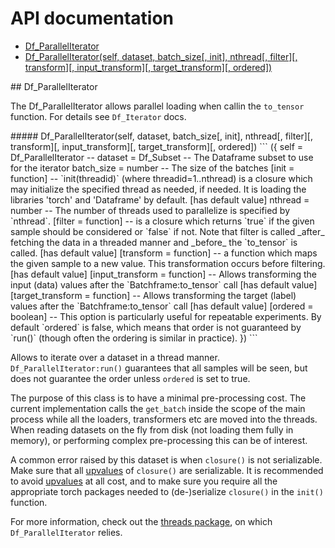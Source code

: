 # API documentation

- [Df_ParallelIterator](#__Df_ParallelIterator__)
- [Df_ParallelIterator(self, dataset, batch_size[, init], nthread[, filter][, transform][, input_transform][, target_transform][, ordered])](#Df_ParallelIterator)

<a name="__Df_ParallelIterator__">
## Df_ParallelIterator

The Df_ParallelIterator allows parallel loading when callin the `to_tensor`
function. For details see `Df_Iterator` docs.

<a name="Df_ParallelIterator">
##### Df_ParallelIterator(self, dataset, batch_size[, init], nthread[, filter][, transform][, input_transform][, target_transform][, ordered])
```
({
   self             = Df_ParallelIterator  -- 
   dataset          = Df_Subset            -- The Dataframe subset to use for the iterator
   batch_size       = number               -- The size of the batches
  [init             = function]            -- `init(threadid)` (where threadid=1..nthread) is a closure which may
	 initialize the specified thread as needed, if needed. It is loading
	 the libraries 'torch' and 'Dataframe' by default. [has default value]
   nthread          = number               -- The number of threads used to parallelize is specified by `nthread`.
  [filter           = function]            -- is a closure which returns `true` if the given sample
	 should be considered or `false` if not. Note that filter is called _after_
	 fetching the data in a threaded manner and _before_ the `to_tensor` is called. [has default value]
  [transform        = function]            -- a function which maps the given sample to a new value. This transformation occurs before filtering. [has default value]
  [input_transform  = function]            -- Allows transforming the input (data) values after the `Batchframe:to_tensor` call [has default value]
  [target_transform = function]            -- Allows transforming the target (label) values after the `Batchframe:to_tensor` call [has default value]
  [ordered          = boolean]             -- This option is particularly useful for repeatable experiments.
	 By default `ordered` is false, which means that order is not guaranteed by
	 `run()` (though often the ordering is similar in practice).
})
```

Allows to iterate over a dataset in a thread
manner. `Df_ParallelIterator:run()` guarantees that all samples
will be seen, but does not guarantee the order unless `ordered` is set to true.

The purpose of this class is to have a minimal pre-processing cost.
The current implementation calls the `get_batch` inside the scope of the
main process while all the loaders, transformers etc are moved into the threads.
When reading datasets on the fly from
disk (not loading them fully in memory), or performing complex
pre-processing this can be of interest.

A common error raised by this dataset is when `closure()` is not
serializable. Make sure that all [upvalues](http://www.lua.org/pil/27.3.3.html) of `closure()` are
serializable. It is recommended to avoid [upvalues](http://www.lua.org/pil/27.3.3.html) at all cost,
and to make sure you require all the appropriate torch packages needed to (de-)serialize
`closure()` in the `init()` function.

For more information, check out the [threads package](https://github.com/torch/threads),
on which `Df_ParallelIterator` relies.